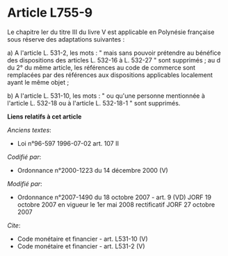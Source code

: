 # Article L755-9

Le chapitre Ier du titre III du livre V est applicable en Polynésie française sous réserve des adaptations suivantes : 

a) A l'article L. 531-2, les mots : " mais sans pouvoir prétendre au bénéfice des dispositions des articles L. 532-16 à L.
532-27 " sont supprimés ; au d du 2° du même article, les références au code de commerce sont remplacées par des références
aux dispositions applicables localement ayant le même objet ; 

b) A l'article L. 531-10, les mots : " ou qu'une personne mentionnée à l'article L. 532-18 ou à l'article L. 532-18-1 " sont
supprimés.

**Liens relatifs à cet article**

_Anciens textes_:

  - Loi n°96-597 1996-07-02 art. 107 II

_Codifié par_:

  - Ordonnance n°2000-1223 du 14 décembre 2000 (V)

_Modifié par_:

  - Ordonnance n°2007-1490 du 18 octobre 2007 - art. 9 (VD) JORF 19 octobre 2007 en vigueur le 1er mai 2008 rectificatif JORF 27 octobre 2007

_Cite_:

  - Code monétaire et financier - art. L531-10 (V)
  - Code monétaire et financier - art. L531-2 (V)
